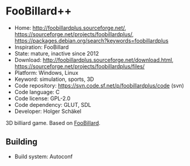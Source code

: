 # FooBillard++

- Home: http://foobillardplus.sourceforge.net/, https://sourceforge.net/projects/foobillardplus/, https://packages.debian.org/search?keywords=foobillardplus
- Inspiration: FooBillard
- State: mature, inactive since 2012
- Download: http://foobillardplus.sourceforge.net/download.html, https://sourceforge.net/projects/foobillardplus/files/
- Platform: Windows, Linux
- Keyword: simulation, sports, 3D
- Code repository: https://svn.code.sf.net/p/foobillardplus/code (svn)
- Code language: C
- Code license: GPL-2.0
- Code dependency: GLUT, SDL
- Developer: Holger Schäkel

3D billiard game.
Based on [FooBillard](foobillard.md).

## Building

- Build system: Autoconf
